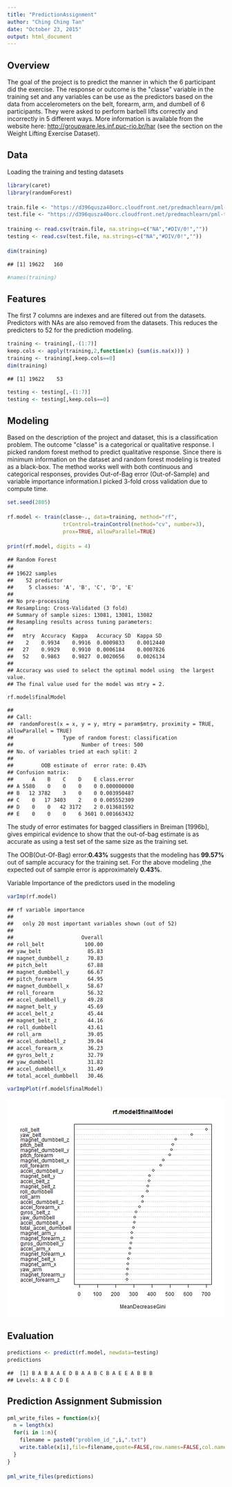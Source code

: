```yaml
---
title: "PredictionAssignment"
author: "Ching Ching Tan"
date: "October 23, 2015"
output: html_document
---
```


## Overview
The goal of the project is to predict the manner in which the 6 participant did the exercise. The response or outcome is the "classe" variable in the training set and any variables can be use as the predictors based on the data from accelerometers on the belt, forearm, arm, and dumbell of 6 participants. They were asked to perform barbell lifts correctly and incorrectly in 5 different ways. More information is available from the website here: http://groupware.les.inf.puc-rio.br/har (see the section on the Weight Lifting Exercise Dataset). 

## Data
Loading the training and testing datasets

```r
library(caret)
library(randomForest)

train.file <- "https://d396qusza40orc.cloudfront.net/predmachlearn/pml-training.csv"
test.file <- "https://d396qusza40orc.cloudfront.net/predmachlearn/pml-testing.csv"

training <- read.csv(train.file, na.strings=c("NA","#DIV/0!",""))
testing <- read.csv(test.file, na.strings=c("NA","#DIV/0!",""))

dim(training)
```

```
## [1] 19622   160
```

```r
#names(training)
```

## Features
The first 7 columns are indexes and are filtered out from the datasets. Predictors with NAs are also removed from the datasets. This reduces the predicters to 52 for the prediction modeling.

```r
training <- training[,-(1:7)]
keep.cols <- apply(training,2,function(x) {sum(is.na(x))} )
training <- training[,keep.cols==0]
dim(training)
```

```
## [1] 19622    53
```

```r
testing <- testing[,-(1:7)]
testing <- testing[,keep.cols==0]
```

## Modeling

Based on the description of the project and dataset, this is a classification problem. The outcome "classe" is a categorical or qualitative response. I picked random forest method to predict qualitative response. Since there is minimum information on the dataset and random forest modeling is treated as a black-box. The method works well with both continuous and categorical responses, provides Out-of-Bag error (Out-of-Sample) and variable importance information.I picked 3-fold cross validation due to compute time.


```r
set.seed(2805)

rf.model <- train(classe~., data=training, method="rf",
                  trControl=trainControl(method="cv", number=3),
                  prox=TRUE, allowParallel=TRUE)

print(rf.model, digits = 4)
```

```
## Random Forest 
## 
## 19622 samples
##    52 predictor
##     5 classes: 'A', 'B', 'C', 'D', 'E' 
## 
## No pre-processing
## Resampling: Cross-Validated (3 fold) 
## Summary of sample sizes: 13081, 13081, 13082 
## Resampling results across tuning parameters:
## 
##   mtry  Accuracy  Kappa   Accuracy SD  Kappa SD 
##    2    0.9934    0.9916  0.0009833    0.0012440
##   27    0.9929    0.9910  0.0006184    0.0007826
##   52    0.9863    0.9827  0.0020656    0.0026134
## 
## Accuracy was used to select the optimal model using  the largest value.
## The final value used for the model was mtry = 2.
```



```r
rf.model$finalModel
```

```
## 
## Call:
##  randomForest(x = x, y = y, mtry = param$mtry, proximity = TRUE,      allowParallel = TRUE) 
##                Type of random forest: classification
##                      Number of trees: 500
## No. of variables tried at each split: 2
## 
##         OOB estimate of  error rate: 0.43%
## Confusion matrix:
##      A    B    C    D    E class.error
## A 5580    0    0    0    0 0.000000000
## B   12 3782    3    0    0 0.003950487
## C    0   17 3403    2    0 0.005552309
## D    0    0   42 3172    2 0.013681592
## E    0    0    0    6 3601 0.001663432
```
The study of error estimates for bagged classifiers in Breiman [1996b], gives empirical evidence to show that the out-of-bag estimate is as accurate as using a test set of the same size as the training set. 

The OOB(Out-Of-Bag) error:**0.43%** suggests that the modeling has **99.57%** out of sample accuracy for the training set. For the above modeling ,the expected out of sample error is approximately **0.43%**.


Variable Importance of the predictors used in the modeling

```r
varImp(rf.model)
```

```
## rf variable importance
## 
##   only 20 most important variables shown (out of 52)
## 
##                      Overall
## roll_belt             100.00
## yaw_belt               85.83
## magnet_dumbbell_z      70.83
## pitch_belt             67.88
## magnet_dumbbell_y      66.67
## pitch_forearm          64.95
## magnet_dumbbell_x      58.67
## roll_forearm           56.32
## accel_dumbbell_y       49.28
## magnet_belt_y          45.69
## accel_belt_z           45.44
## magnet_belt_z          44.16
## roll_dumbbell          43.61
## roll_arm               39.05
## accel_dumbbell_z       39.04
## accel_forearm_x        36.23
## gyros_belt_z           32.79
## yaw_dumbbell           31.82
## accel_dumbbell_x       31.49
## total_accel_dumbbell   30.46
```

```r
varImpPlot(rf.model$finalModel)
```

![plot of chunk unnamed-chunk-5](figure/unnamed-chunk-5-1.png) 


## Evaluation

```r
predictions <- predict(rf.model, newdata=testing)
predictions
```

```
##  [1] B A B A A E D B A A B C B A E E A B B B
## Levels: A B C D E
```

## Prediction Assignment Submission 

```r
pml_write_files = function(x){
  n = length(x)
  for(i in 1:n){
    filename = paste0("problem_id_",i,".txt")
    write.table(x[i],file=filename,quote=FALSE,row.names=FALSE,col.names=FALSE)
  }
}

pml_write_files(predictions)
```
